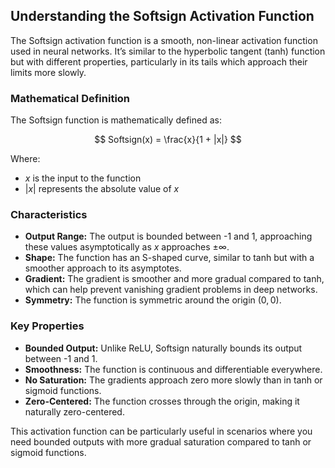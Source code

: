 ## Understanding the Softsign Activation Function

The Softsign activation function is a smooth, non-linear activation function used in neural networks. It’s similar to the hyperbolic tangent (tanh) function but with different properties, particularly in its tails which approach their limits more slowly.

### Mathematical Definition

The Softsign function is mathematically defined as:

$$
Softsign(x) = \frac{x}{1 + |x|}
$$

Where:
- $x$ is the input to the function
- $|x|$ represents the absolute value of $x$

### Characteristics

- **Output Range:** The output is bounded between -1 and 1, approaching these values asymptotically as $x$ approaches $\pm \infty$.
- **Shape:** The function has an S-shaped curve, similar to tanh but with a smoother approach to its asymptotes.
- **Gradient:** The gradient is smoother and more gradual compared to tanh, which can help prevent vanishing gradient problems in deep networks.
- **Symmetry:** The function is symmetric around the origin $(0,0)$.

### Key Properties

- **Bounded Output:** Unlike ReLU, Softsign naturally bounds its output between -1 and 1.
- **Smoothness:** The function is continuous and differentiable everywhere.
- **No Saturation:** The gradients approach zero more slowly than in tanh or sigmoid functions.
- **Zero-Centered:** The function crosses through the origin, making it naturally zero-centered.

This activation function can be particularly useful in scenarios where you need bounded outputs with more gradual saturation compared to tanh or sigmoid functions.
